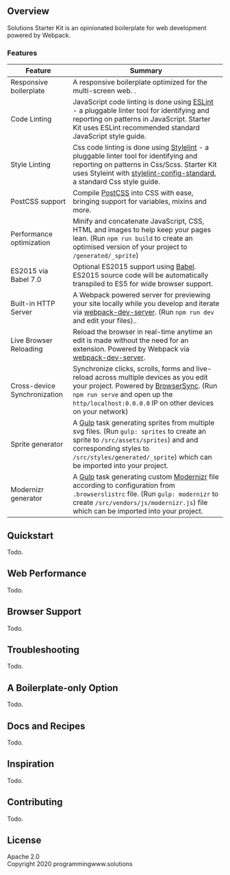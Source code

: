 
## Overview

Solutions Starter Kit is an opinionated boilerplate for web development powered by Webpack.

### Features

| Feature                      | Summary                                                                                                                                                                                                                                                                                            |
| ---------------------------- | -------------------------------------------------------------------------------------------------------------------------------------------------------------------------------------------------------------------------------------------------------------------------------------------------- |
| Responsive boilerplate       | A responsive boilerplate optimized for the multi-screen web. .                                                                                                                                                                                                                                     |
| Code Linting                 | JavaScript code linting is done using [ESLint](http://eslint.org) - a pluggable linter tool for identifying and reporting on patterns in JavaScript. Starter Kit uses ESLint recommended standard JavaScript style guide.                                                                          |
| Style Linting                | Css code linting is done using [Stylelint](https://stylelint.io/) - a pluggable linter tool for identifying and reporting on patterns in Css/Scss. Starter Kit uses Styleint with [stylelint-config-standard](https://github.com/stylelint/stylelint-config-standard), a standard Css style guide. |
| PostCSS support              | Compile [PostCSS](https://postcss.org/) into CSS with ease, bringing support for variables, mixins and more.                                                                                                                                                                                       |
| Performance optimization     | Minify and concatenate JavaScript, CSS, HTML and images to help keep your pages lean. (Run `npm run build` to create an optimised version of your project to `/generated/_sprite`)                                                                                                                 |
| ES2015 via Babel 7.0         | Optional ES2015 support using [Babel](https://babeljs.io/). ES2015 source code will be automatically transpiled to ES5 for wide browser support.                                                                                                                                                   |
| Built-in HTTP Server         | A Webpack powered server for previewing your site locally while you develop and iterate via [webpack-dev-server](https://www.npmjs.com/package/webpack-dev-server). (Run `npm run dev` and edit your files)..                                                                                      |
| Live Browser Reloading       | Reload the browser in real-time anytime an edit is made without the need for an extension. Powered by Webpack via [webpack-dev-server](https://www.npmjs.com/package/webpack-dev-server).                                                                                                          |
| Cross-device Synchronization | Synchronize clicks, scrolls, forms and live-reload across multiple devices as you edit your project. Powered by [BrowserSync](http://browsersync.io). (Run `npm run serve` and open up the `http/localhost:0.0.0.0` IP on other devices on your network)                                           |
| Sprite generator             | A [Gulp](https://gulpjs.com/) task generating sprites from multiple svg files. (Run `gulp: sprites` to create an sprite to `/src/assets/sprites`) and and corresponding styles to `/src/styles/generated/_sprite`) which can be imported into your project.                                        |
| Modernizr generator          | A [Gulp](https://gulpjs.com/) task generating custom [Modernizr](https://modernizr.com/) file according to configuration from `.browserslistrc` file. (Run `gulp: modernizr` to create `/src/vendors/js/modernizr.js`) file which can be imported into your project.                               |

## Quickstart

Todo.

## Web Performance

Todo.

## Browser Support

Todo.

## Troubleshooting

Todo.

## A Boilerplate-only Option

Todo.

## Docs and Recipes

Todo.

## Inspiration

Todo.

## Contributing

Todo.

## License

Apache 2.0  
Copyright 2020 programmingwww.solutions
